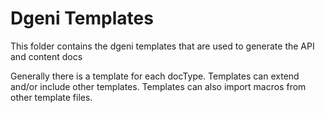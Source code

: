 # Dgeni Templates

This folder contains the dgeni templates that are used to generate the API and content docs

Generally there is a template for each docType. Templates can extend and/or include
other templates. Templates can also import macros from other template files.
